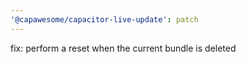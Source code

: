 ```yaml
---
'@capawesome/capacitor-live-update': patch
---
```


fix: perform a reset when the current bundle is deleted
